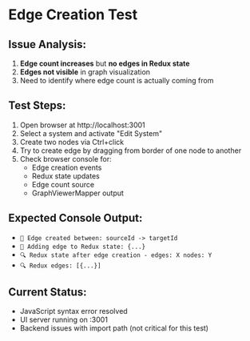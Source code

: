 # Edge Creation Test

## Issue Analysis:
1. **Edge count increases** but **no edges in Redux state**
2. **Edges not visible** in graph visualization
3. Need to identify where edge count is actually coming from

## Test Steps:
1. Open browser at http://localhost:3001
2. Select a system and activate "Edit System"
3. Create two nodes via Ctrl+click  
4. Try to create edge by dragging from border of one node to another
5. Check browser console for:
   - Edge creation events
   - Redux state updates
   - Edge count source
   - GraphViewerMapper output

## Expected Console Output:
- `🔗 Edge created between: sourceId -> targetId`
- `💾 Adding edge to Redux state: {...}`
- `🔍 Redux state after edge creation - edges: X nodes: Y`
- `🔍 Redux edges: [{...}]`

## Current Status:
- JavaScript syntax error resolved
- UI server running on :3001
- Backend issues with import path (not critical for this test)